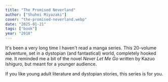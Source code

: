 ```yaml
---
title: "The Promised Neverland"
author: ["Shuhei Miyazaki"]
cover: "the-promised-neverland.webp"
date: "2025-01-21"
tags: ["book"]
year: "2018"
---
```


It's been a very long time I haven't read a manga series. This 20-volume adventure, set in a dystopian (and fantastical) world, completely hooked me. It reminded me a bit of the novel <cite>Never Let Me Go</cite> written by Kazuo Ishiguro, but meant for a younger audience.

If you like young adult literature and dystopian stories, this series is for you.

